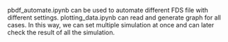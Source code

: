 pbdf_automate.ipynb can be used to automate different FDS file with different settings. plotting_data.ipynb can read and generate graph for all cases. In this way, we can
set multiple simulation at once and can later check the result of all the simulation.

